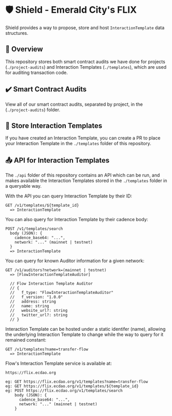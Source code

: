 # 🛡️ Shield - Emerald City's FLIX

Shield provides a way to propose, store and host `InteractionTemplate` data structures.

## 📖 Overview

This repository stores both smart contract audits we have done for projects (`./project-audits`) and Interaction Templates (`./templates`), which are used for auditing transaction code.

## ✔️ Smart Contract Audits

View all of our smart contract audits, separated by project, in the (`./project-audits`) folder.

## 💾 Store Interaction Templates

If you have created an Interaction Template, you can create a PR to place your Interaction Template in the `./templates` folder of this repository.

## 📤 API for Interaction Templates

The `./api` folder of this repository contains an API which can be run, and makes available the Interaction Templates stored in the `./templates` folder in a queryable way.

With the API you can query Interaction Template by their ID:

```
GET /v1/templates/${template_id}
  => InteractionTemplate
```

You can also query for Interaction Template by their cadence body:

```
POST /v1/templates/search
  body (JSON): {
    cadence_base64: "...",
    network: "..." (mainnet | testnet)
  }
  => InteractionTemplate
```

You can query for known Auditor information for a given network:

```
GET /v1/auditors?network=(mainnet | testnet)
  => [FlowInteractionTemplateAuditor]

  // Flow Interaction Template Auditor
  // {
  //   f_type: "FlowInteractionTemplateAuditor"
  //   f_version: "1.0.0"
  //   address: string
  //   name: string
  //   website_url?: string
  //   twitter_url?: string
  // }
```

Interaction Template can be hosted under a static identifer (name), allowing the underlying Interaction Template to change while the way to query for it remained constant:

```
GET /v1/templates?name=transfer-flow
  => InteractionTemplate
```

Flow's Interaction Template service is available at:

```
https://flix.ecdao.org

eg: GET https://flix.ecdao.org/v1/templates?name=transfer-flow
eg: GET https://flix.ecdao.org/v1/templates/${template_id}
eg: POST https://flix.ecdao.org/v1/templates/search
    body (JSON): {
      cadence_base64: "...",
      network: "..." (mainnet | testnet)
    }
```
